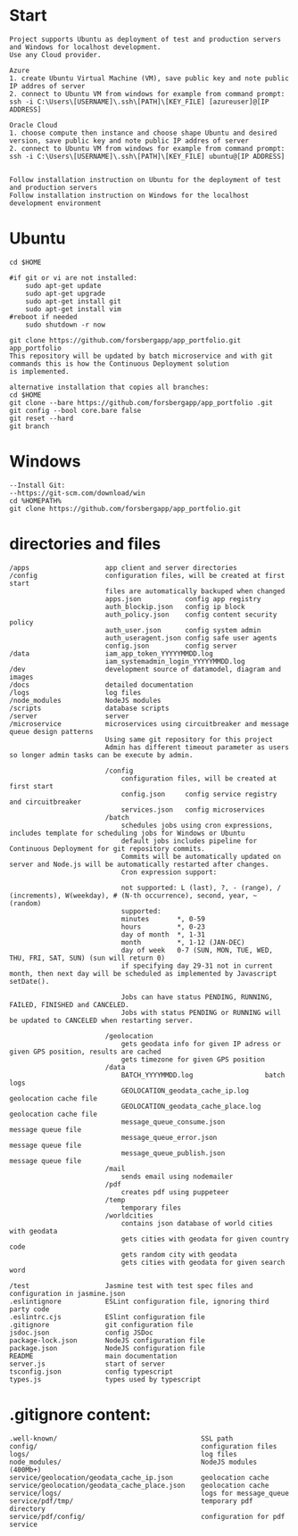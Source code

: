 # Start
    Project supports Ubuntu as deployment of test and production servers and Windows for localhost development.
    Use any Cloud provider.

    Azure
	1. create Ubuntu Virtual Machine (VM), save public key and note public IP addres of server
	2. connect to Ubuntu VM from windows for example from command prompt:
	ssh -i C:\Users\[USERNAME]\.ssh\[PATH]\[KEY_FILE] [azureuser]@[IP ADDRESS]

    Oracle Cloud
	1. choose compute then instance and choose shape Ubuntu and desired version, save public key and note public IP addres of server
	2. connect to Ubuntu VM from windows for example from command prompt:
	ssh -i C:\Users\[USERNAME]\.ssh\[PATH]\[KEY_FILE] ubuntu@[IP ADDRESS]

	
    Follow installation instruction on Ubuntu for the deployment of test and production servers
    Follow installation instruction on Windows for the localhost development environment

# Ubuntu
    cd $HOME

    #if git or vi are not installed:
        sudo apt-get update
        sudo apt-get upgrade
        sudo apt-get install git
        sudo apt-get install vim
    #reboot if needed
        sudo shutdown -r now

	git clone https://github.com/forsbergapp/app_portfolio.git app_portfolio
    This repository will be updated by batch microservice and with git commands this is how the Continuous Deployment solution
    is implemented.

    alternative installation that copies all branches:
    cd $HOME
    git clone --bare https://github.com/forsbergapp/app_portfolio .git
	git config --bool core.bare false
	git reset --hard
	git branch

# Windows
    --Install Git: 
    --https://git-scm.com/download/win
    cd %HOMEPATH%
    git clone https://github.com/forsbergapp/app_portfolio.git


# directories and files
    /apps                   app client and server directories
    /config                 configuration files, will be created at first start
                            files are automatically backuped when changed
                            apps.json           config app registry
                            auth_blockip.json   config ip block 
                            auth_policy.json    config content security policy
                            auth_user.json      config system admin
                            auth_useragent.json config safe user agents
                            config.json         config server
    /data                   iam_app_token_YYYYYMMDD.log
                            iam_systemadmin_login_YYYYYMMDD.log
    /dev                    development source of datamodel, diagram and images
    /docs                   detailed documentation
    /logs                   log files
    /node_modules           NodeJS modules
    /scripts                database scripts
    /server                 server
    /microservice           microservices using circuitbreaker and message queue design patterns
                            Using same git repository for this project
                            Admin has different timeout parameter as users so longer admin tasks can be execute by admin.

                            /config
                                configuration files, will be created at first start
                                config.json     config service registry and circuitbreaker
                                services.json   config microservices
                            /batch
                                schedules jobs using cron expressions, includes template for scheduling jobs for Windows or Ubuntu
                                default jobs includes pipeline for Continuous Deployment for git repository commits.
                                Commits will be automatically updated on server and Node.js will be automatically restarted after changes.
                                Cron expression support:
                                
                                not supported: L (last), ?, - (range), / (increments), W(weekday), # (N-th occurrence), second, year, ~ (random)
                                supported:
                                minutes       *, 0-59
                                hours         *, 0-23
                                day of month  *, 1-31
                                month         *, 1-12 (JAN-DEC)
                                day of week   0-7 (SUN, MON, TUE, WED, THU, FRI, SAT, SUN) (sun will return 0)
                                if specifying day 29-31 not in current month, then next day will be scheduled as implemented by Javascript setDate().

                                Jobs can have status PENDING, RUNNING, FAILED, FINISHED and CANCELED.
                                Jobs with status PENDING or RUNNING will be updated to CANCELED when restarting server.

                            /geolocation
                                gets geodata info for given IP adress or given GPS position, results are cached
                                gets timezone for given GPS position
                            /data
                                BATCH_YYYYMMDD.log                  batch logs
                                GEOLOCATION_geodata_cache_ip.log    geolocation cache file
                                GEOLOCATION_geodata_cache_place.log geolocation cache file
                                message_queue_consume.json          message queue file
                                message_queue_error.json            message queue file
                                message_queue_publish.json          message queue file
                            /mail
                                sends email using nodemailer
                            /pdf
                                creates pdf using puppeteer
                            /temp
                                temporary files
                            /worldcities
                                contains json database of world cities with geodata
                                gets cities with geodata for given country code
                                gets random city with geodata
                                gets cities with geodata for given search word
                                
    /test                   Jasmine test with test spec files and configuration in jasmine.json
    .eslintignore           ESLint configuration file, ignoring third party code
    .eslintrc.cjs           ESlint configuration file
    .gitignore              git configuration file
    jsdoc.json              config JSDoc 
    package-lock.json       NodeJS configuration file
    package.json            NodeJS configuration file
    README                  main documentation
    server.js               start of server
    tsconfig.json           config typescript
    types.js                types used by typescript

# .gitignore content:
    .well-known/                                    SSL path
    config/					                        configuration files
    logs/					                        log files
    node_modules/			                        NodeJS modules (400Mb+)
    service/geolocation/geodata_cache_ip.json       geolocation cache
    service/geolocation/geodata_cache_place.json    geolocation cache
    service/logs/                                   logs for message_queue
    service/pdf/tmp/		                        temporary pdf directory
    service/pdf/config/                             configuration for pdf service